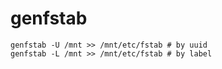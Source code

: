 # genfstab

```shell
genfstab -U /mnt >> /mnt/etc/fstab # by uuid
genfstab -L /mnt >> /mnt/etc/fstab # by label
```

